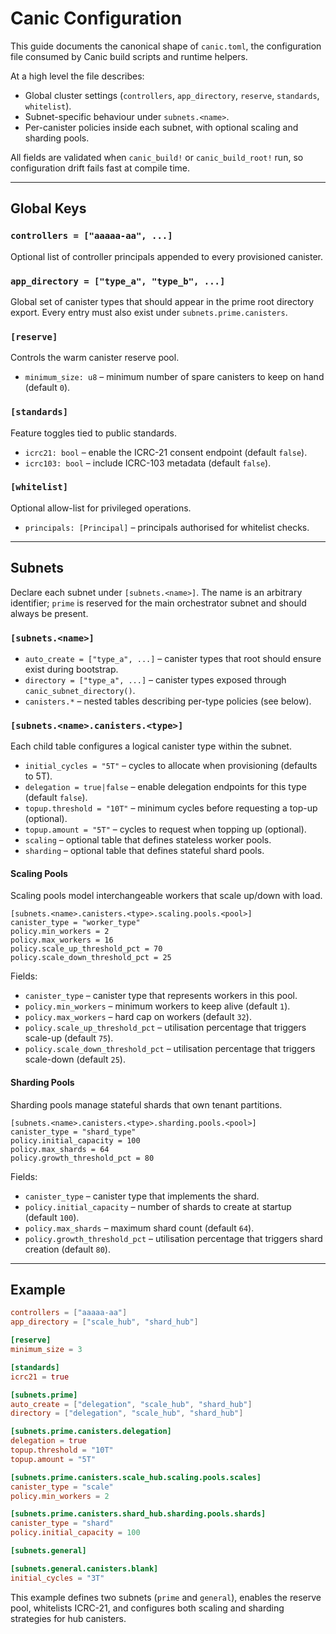# Canic Configuration

This guide documents the canonical shape of `canic.toml`, the configuration file consumed by Canic build scripts and runtime helpers.

At a high level the file describes:

- Global cluster settings (`controllers`, `app_directory`, `reserve`, `standards`, `whitelist`).
- Subnet-specific behaviour under `subnets.<name>`.
- Per-canister policies inside each subnet, with optional scaling and sharding pools.

All fields are validated when `canic_build!` or `canic_build_root!` run, so configuration drift fails fast at compile time.

---

## Global Keys

### `controllers = ["aaaaa-aa", ...]`

Optional list of controller principals appended to every provisioned canister.

### `app_directory = ["type_a", "type_b", ...]`

Global set of canister types that should appear in the prime root directory export. Every entry must also exist under `subnets.prime.canisters`.

### `[reserve]`

Controls the warm canister reserve pool.

- `minimum_size: u8` – minimum number of spare canisters to keep on hand (default `0`).

### `[standards]`

Feature toggles tied to public standards.

- `icrc21: bool` – enable the ICRC-21 consent endpoint (default `false`).
- `icrc103: bool` – include ICRC-103 metadata (default `false`).

### `[whitelist]`

Optional allow-list for privileged operations.

- `principals: [Principal]` – principals authorised for whitelist checks.

---

## Subnets

Declare each subnet under `[subnets.<name>]`. The name is an arbitrary identifier; `prime` is reserved for the main orchestrator subnet and should always be present.

### `[subnets.<name>]`

- `auto_create = ["type_a", ...]` – canister types that root should ensure exist during bootstrap.
- `directory = ["type_a", ...]` – canister types exposed through `canic_subnet_directory()`.
- `canisters.*` – nested tables describing per-type policies (see below).

### `[subnets.<name>.canisters.<type>]`

Each child table configures a logical canister type within the subnet.

- `initial_cycles = "5T"` – cycles to allocate when provisioning (defaults to 5T).
- `delegation = true|false` – enable delegation endpoints for this type (default `false`).
- `topup.threshold = "10T"` – minimum cycles before requesting a top-up (optional).
- `topup.amount = "5T"` – cycles to request when topping up (optional).
- `scaling` – optional table that defines stateless worker pools.
- `sharding` – optional table that defines stateful shard pools.

#### Scaling Pools

Scaling pools model interchangeable workers that scale up/down with load.

```
[subnets.<name>.canisters.<type>.scaling.pools.<pool>]
canister_type = "worker_type"
policy.min_workers = 2
policy.max_workers = 16
policy.scale_up_threshold_pct = 70
policy.scale_down_threshold_pct = 25
```

Fields:

- `canister_type` – canister type that represents workers in this pool.
- `policy.min_workers` – minimum workers to keep alive (default `1`).
- `policy.max_workers` – hard cap on workers (default `32`).
- `policy.scale_up_threshold_pct` – utilisation percentage that triggers scale-up (default `75`).
- `policy.scale_down_threshold_pct` – utilisation percentage that triggers scale-down (default `25`).

#### Sharding Pools

Sharding pools manage stateful shards that own tenant partitions.

```
[subnets.<name>.canisters.<type>.sharding.pools.<pool>]
canister_type = "shard_type"
policy.initial_capacity = 100
policy.max_shards = 64
policy.growth_threshold_pct = 80
```

Fields:

- `canister_type` – canister type that implements the shard.
- `policy.initial_capacity` – number of shards to create at startup (default `100`).
- `policy.max_shards` – maximum shard count (default `64`).
- `policy.growth_threshold_pct` – utilisation percentage that triggers shard creation (default `80`).

---

## Example

```toml
controllers = ["aaaaa-aa"]
app_directory = ["scale_hub", "shard_hub"]

[reserve]
minimum_size = 3

[standards]
icrc21 = true

[subnets.prime]
auto_create = ["delegation", "scale_hub", "shard_hub"]
directory = ["delegation", "scale_hub", "shard_hub"]

[subnets.prime.canisters.delegation]
delegation = true
topup.threshold = "10T"
topup.amount = "5T"

[subnets.prime.canisters.scale_hub.scaling.pools.scales]
canister_type = "scale"
policy.min_workers = 2

[subnets.prime.canisters.shard_hub.sharding.pools.shards]
canister_type = "shard"
policy.initial_capacity = 100

[subnets.general]

[subnets.general.canisters.blank]
initial_cycles = "3T"
```

This example defines two subnets (`prime` and `general`), enables the reserve pool, whitelists ICRC-21, and configures both scaling and sharding strategies for hub canisters.

